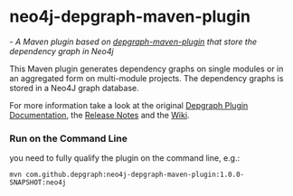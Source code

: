 # neo4j-depgraph-maven-plugin
*- A Maven plugin based on [depgraph-maven-plugin](https://ferstl.github.io/depgraph-maven-plugin/plugin-info.html) that store the dependency graph in Neo4j*

This Maven plugin generates dependency graphs on single modules or in an aggregated form on multi-module projects. 
The dependency graphs is stored in a Neo4J graph database. 

For more information take a look at the original [Depgraph Plugin Documentation](https://ferstl.github.io/depgraph-maven-plugin/plugin-info.html), the [Release Notes](https://github.com/ferstl/depgraph-maven-plugin/releases) and the [Wiki](https://github.com/ferstl/depgraph-maven-plugin/wiki).

### Run on the Command Line
you need to fully qualify the plugin on the command line, e.g.:
   
    mvn com.github.depgraph:neo4j-depgraph-maven-plugin:1.0.0-SNAPSHOT:neo4j